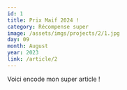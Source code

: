 ```yaml
---
id: 1
title: Prix Maif 2024 !
category: Récompense super
image: /assets/imgs/projects/2/1.jpg
day: 09
month: August
year: 2023
link: /article/2
---
```

Voici encode mon super article !